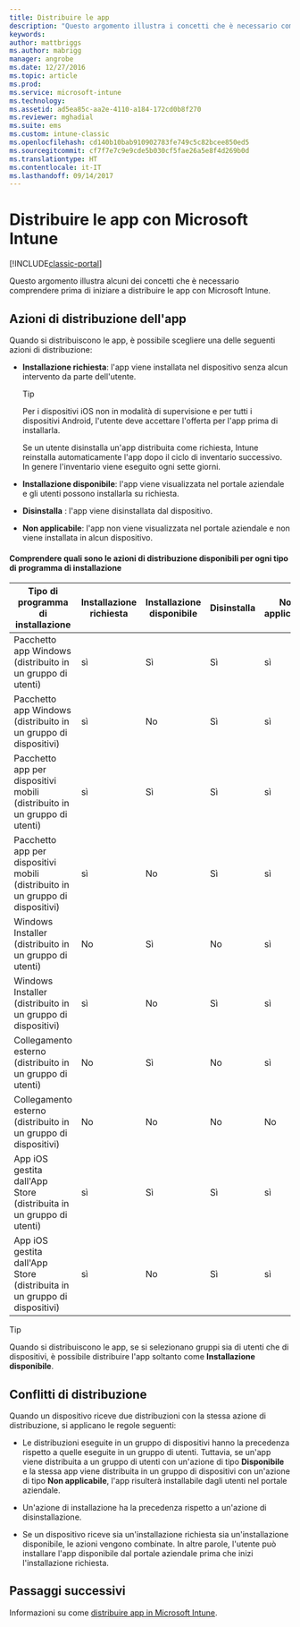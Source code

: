 ```yaml
---
title: Distribuire le app
description: "Questo argomento illustra i concetti che è necessario comprendere prima di iniziare a distribuire le app con Intune."
keywords: 
author: mattbriggs
ms.author: mabrigg
manager: angrobe
ms.date: 12/27/2016
ms.topic: article
ms.prod: 
ms.service: microsoft-intune
ms.technology: 
ms.assetid: ad5ea85c-aa2e-4110-a184-172cd0b8f270
ms.reviewer: mghadial
ms.suite: ems
ms.custom: intune-classic
ms.openlocfilehash: cd140b10bab910902783fe749c5c82bcee850ed5
ms.sourcegitcommit: cf7f7e7c9e9cde5b030cf5fae26a5e8f4d269b0d
ms.translationtype: HT
ms.contentlocale: it-IT
ms.lasthandoff: 09/14/2017
---
```

# <a name="deploy-apps-with-microsoft-intune"></a>Distribuire le app con Microsoft Intune

[!INCLUDE[classic-portal](../includes/classic-portal.md)]

Questo argomento illustra alcuni dei concetti che è necessario comprendere prima di iniziare a distribuire le app con Microsoft Intune.


## <a name="app-deployment-actions"></a>Azioni di distribuzione dell'app
Quando si distribuiscono le app, è possibile scegliere una delle seguenti azioni di distribuzione:

-   **Installazione richiesta**: l'app viene installata nel dispositivo senza alcun intervento da parte dell'utente.

    > [!TIP]
    > Per i dispositivi iOS non in modalità di supervisione e per tutti i dispositivi Android, l'utente deve accettare l'offerta per l'app prima di installarla.
    >
    >  Se un utente disinstalla un'app distribuita come richiesta, Intune reinstalla automaticamente l'app dopo il ciclo di inventario successivo. In genere l'inventario viene eseguito ogni sette giorni.

-   **Installazione disponibile**: l'app viene visualizzata nel portale aziendale e gli utenti possono installarla su richiesta.

-   **Disinstalla** : l'app viene disinstallata dal dispositivo.

-   **Non applicabile**: l'app non viene visualizzata nel portale aziendale e non viene installata in alcun dispositivo.

#### <a name="understand-which-deployment-actions-are-available-for-each-installer-type"></a>Comprendere quali sono le azioni di distribuzione disponibili per ogni tipo di programma di installazione

|Tipo di programma di installazione|Installazione richiesta|Installazione disponibile|Disinstalla|Non applicabile|
|------------------|--------------------|---------------------|-------------|------------------|
|Pacchetto app Windows (distribuito in un gruppo di utenti)|sì|Sì|Sì|sì|
|Pacchetto app Windows (distribuito in un gruppo di dispositivi)|sì|No|Sì|sì|
|Pacchetto app per dispositivi mobili (distribuito in un gruppo di utenti)|sì|Sì|Sì|sì|
|Pacchetto app per dispositivi mobili (distribuito in un gruppo di dispositivi)|sì|No|Sì|sì|
|Windows Installer (distribuito in un gruppo di utenti)|No|Sì|No|sì|
|Windows Installer (distribuito in un gruppo di dispositivi)|sì|No|Sì|sì|
|Collegamento esterno (distribuito in un gruppo di utenti)|No|Sì|No|sì|
|Collegamento esterno (distribuito in un gruppo di dispositivi)|No|No|No|No|
|App iOS gestita dall'App Store (distribuita in un gruppo di utenti)|sì|Sì|Sì|sì|
|App iOS gestita dall'App Store (distribuita in un gruppo di dispositivi)|sì|No|Sì|sì|
> [!TIP]
> Quando si distribuiscono le app, se si selezionano gruppi sia di utenti che di dispositivi, è possibile distribuire l'app soltanto come **Installazione disponibile**.

## <a name="deployment-conflicts"></a>Conflitti di distribuzione
Quando un dispositivo riceve due distribuzioni con la stessa azione di distribuzione, si applicano le regole seguenti:

-   Le distribuzioni eseguite in un gruppo di dispositivi hanno la precedenza rispetto a quelle eseguite in un gruppo di utenti. Tuttavia, se un'app viene distribuita a un gruppo di utenti con un'azione di tipo **Disponibile** e la stessa app viene distribuita in un gruppo di dispositivi con un'azione di tipo **Non applicabile**, l'app risulterà installabile dagli utenti nel portale aziendale.

-   Un'azione di installazione ha la precedenza rispetto a un'azione di disinstallazione.

-   Se un dispositivo riceve sia un'installazione richiesta sia un'installazione disponibile, le azioni vengono combinate. In altre parole, l'utente può installare l'app disponibile dal portale aziendale prima che inizi l'installazione richiesta.


## <a name="next-steps"></a>Passaggi successivi

Informazioni su come [distribuire app in Microsoft Intune](deploy-apps-in-microsoft-intune.md).
